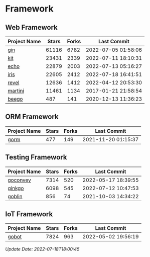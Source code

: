 # Framework

## Web Framework
| Project Name | Stars | Forks | Last Commit |
| ------------ | ----- | ----- | ----------- |
| [gin](https://github.com/gin-gonic/gin) | 61116 | 6782 | 2022-07-05 01:58:06 |
| [kit](https://github.com/go-kit/kit) | 23431 | 2339 | 2022-07-11 18:10:31 |
| [echo](https://github.com/labstack/echo) | 22879 | 2003 | 2022-07-13 05:16:27 |
| [iris](https://github.com/kataras/iris) | 22605 | 2412 | 2022-07-18 16:41:51 |
| [revel](https://github.com/revel/revel) | 12636 | 1412 | 2022-04-12 20:53:30 |
| [martini](https://github.com/go-martini/martini) | 11461 | 1134 | 2017-01-21 21:58:54 |
| [beego](https://github.com/astaxie/beego) | 487 | 141 | 2020-12-13 11:36:23 |

## ORM Framework
| Project Name | Stars | Forks | Last Commit |
| ------------ | ----- | ----- | ----------- |
| [gorm](https://github.com/jinzhu/gorm) | 477 | 149 | 2021-11-20 01:15:37 |

## Testing Framework
| Project Name | Stars | Forks | Last Commit |
| ------------ | ----- | ----- | ----------- |
| [goconvey](https://github.com/smartystreets/goconvey) | 7314 | 520 | 2022-05-17 18:39:55 |
| [ginkgo](https://github.com/onsi/ginkgo) | 6098 | 545 | 2022-07-12 10:47:53 |
| [goblin](https://github.com/franela/goblin) | 856 | 74 | 2021-10-03 14:34:22 |

## IoT Framework
| Project Name | Stars | Forks | Last Commit |
| ------------ | ----- | ----- | ----------- |
| [gobot](https://github.com/hybridgroup/gobot) | 7824 | 963 | 2022-05-02 19:56:19 |

*Update Date: 2022-07-18T18:00:45*